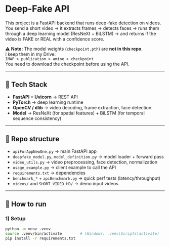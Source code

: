 # Deep-Fake API

This project is a FastAPI backend that runs deep-fake detection on videos.  
You send a short video → it extracts frames → detects faces → runs them through a deep learning model (ResNeXt + BiLSTM) → and returns if the video is FAKE or REAL with a confidence score.

⚠️ **Note:** The model weights (`checkpoint.pth`) are **not in this repo**.  
I keep them in my Drive:  
`IMAP > publication > amine > checkpoint`  
You need to download the checkpoint before using the API.

---

## 🔧 Tech Stack

- **FastAPI + Uvicorn** → REST API
- **PyTorch** → deep learning runtime
- **OpenCV / dlib** → video decoding, frame extraction, face detection
- **Model** → ResNeXt (for spatial features) + BiLSTM (for temporal sequence consistency)

---

## 📂 Repo structure

- `apiForAppNewOne.py` → main FastAPI app  
- `deepfake_model.py`, `model_definition.py` → model loader + forward pass  
- `video_utils.py` → video preprocessing, face detection, normalization  
- `usage_example.py` → client example to call the API  
- `requirements.txt` → dependencies  
- `benchmark_*` + `apiBenchmark.py` → quick perf tests (latency/throughput)  
- `videos/` and `SHORT_VIDEO_HD/` → demo input videos  

---

## 🚀 How to run

### 1) Setup
```bash
python -m venv .venv
source .venv/bin/activate        # (Windows: .venv\Scripts\activate)
pip install -r requirements.txt

